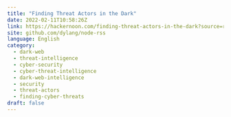 ```yaml
---
title: "Finding Threat Actors in the Dark"
date: 2022-02-11T10:58:26Z
link: https://hackernoon.com/finding-threat-actors-in-the-dark?source=rss&utm_medium=RSS&utm_source=news.12bit.vn
site: github.com/dylang/node-rss
language: English
category:
  - dark-web
  - threat-intelligence
  - cyber-security
  - cyber-threat-intelligence
  - dark-web-intelligence
  - security
  - threat-actors
  - finding-cyber-threats
draft: false
---
```

